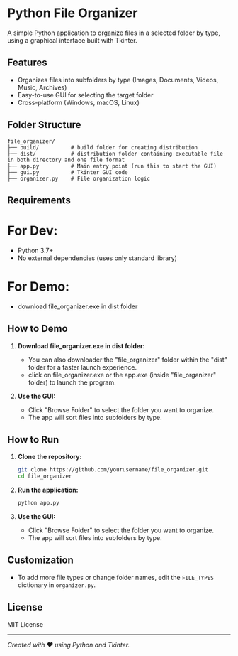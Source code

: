 # Python File Organizer

A simple Python application to organize files in a selected folder by type, using a graphical interface built with Tkinter.

## Features

- Organizes files into subfolders by type (Images, Documents, Videos, Music, Archives)
- Easy-to-use GUI for selecting the target folder
- Cross-platform (Windows, macOS, Linux)

## Folder Structure

```
file_organizer/
├── build/          # build folder for creating distribution
├── dist/           # distribution folder containing executable file in both directory and one file format
├── app.py          # Main entry point (run this to start the GUI)
├── gui.py          # Tkinter GUI code
├── organizer.py    # File organization logic
```

## Requirements

# For Dev:

- Python 3.7+
- No external dependencies (uses only standard library)

# For Demo:

- download file_organizer.exe in dist folder

## How to Demo

1. **Download file_organizer.exe in dist folder:**

   - You can also downloader the "file_organizer" folder within the "dist" folder for a faster launch experience.
   - click on file_organizer.exe or the app.exe (inside "file_organizer" folder) to launch the program.

2. **Use the GUI:**
   - Click "Browse Folder" to select the folder you want to organize.
   - The app will sort files into subfolders by type.

## How to Run

1. **Clone the repository:**

   ```bash
   git clone https://github.com/yourusername/file_organizer.git
   cd file_organizer
   ```

2. **Run the application:**

   ```bash
   python app.py
   ```

3. **Use the GUI:**
   - Click "Browse Folder" to select the folder you want to organize.
   - The app will sort files into subfolders by type.

## Customization

- To add more file types or change folder names, edit the `FILE_TYPES` dictionary in `organizer.py`.

## License

MIT License

---

_Created with ❤️ using Python and Tkinter._
